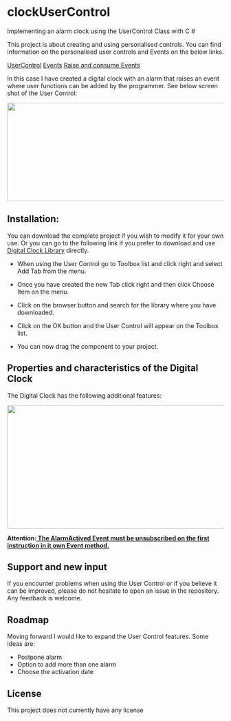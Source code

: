 # clockUserControl
 Implementing an alarm clock using the UserControl Class with C #


This project is about creating and using personalised controls. 
You can find information on the personalised user controls and Events on the below links.

[UserControl](https://docs.microsoft.com/en-us/dotnet/api/system.windows.forms.usercontrol?view=netframework-4.7.2)
[Events](https://docs.microsoft.com/en-us/dotnet/csharp/language-reference/keywords/event) 
[Raise and consume Events](https://docs.microsoft.com/en-us/dotnet/standard/events/how-to-raise-and-consume-events)

In this case I have created a digital clock with an alarm that raises an event where user functions can be added by the programmer. See below screen shot of the User Control:

<p align="center">
  <img width="508" height="228" src="https://github.com/miquelpaucasesnoves/clockUserControl/blob/main/screenshots/screenshot.png">
</p>


## Installation: 

You can download the complete project if you wish to modify it for your own use.
Or you can go to the following link if you prefer to download and use [Digital Clock Library](https://github.com/miquelpaucasesnoves/clockUserControl/blob/main/ClockControl/bin/Release/ClockControl.dll) directly.


- When using the User Control go to Toolbox list and click right and select Add Tab from the menu.

- Once you have created the new Tab click right and then click Choose Item on the menu.

- Click on the browser button and search for the library where you have downloaded.

- Click on the OK button and the User Control will appear on the Toolbox list.

- You can now drag the component to your project.


## Properties and characteristics of the Digital Clock

The Digital Clock has the following additional features:

<p align="center">
  <img width="637" height="286" src="https://github.com/miquelpaucasesnoves/clockUserControl/blob/main/screenshots/table.png">
</p>


**Attention:<ins> The AlarmActived Event must be unsubscribed on the first instruction in it own Event method.**</ins>


## Support and new input

If you encounter problems when using the User Control or if you believe it can be improved, please do not hesitate to open an issue in the repository. Any feedback is welcome.

## Roadmap

Moving forward I would like to expand the User Control features. Some ideas are:

- Postpone alarm
- Option to add more than one alarm
- Choose the activation date

## License 

This project does not currently have any license
